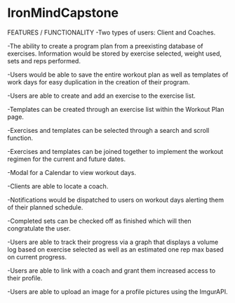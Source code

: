 # IronMindCapstone

FEATURES / FUNCTIONALITY
-Two types of users: Client and Coaches.

-The ability to create a program plan from a preexisting database of exercises.  Information would be stored by exercise selected, weight used, sets and reps performed.  

-Users would be able to save the entire workout plan as well as templates of work days for easy duplication in the creation of their program.

-Users are able to create and add an exercise to the exercise list. 

-Templates can be created through an exercise list within the Workout Plan page. 

-Exercises and templates can be selected through a search and scroll function.

-Exercises and templates can be joined together to implement the workout regimen for the current and future dates. 

-Modal for a Calendar to view workout days.

-Clients are able to locate a coach.

-Notifications would be dispatched to users on workout days alerting them of their planned schedule.

-Completed sets can be checked off as finished which will then congratulate the user.

-Users are able to track their progress via a graph that displays a volume log based on exercise selected as well as an estimated one rep max based on current progress.

-Users are able to link with a coach and grant them increased access to their profile.

-Users are able to upload an image for a profile pictures using the ImgurAPI.
